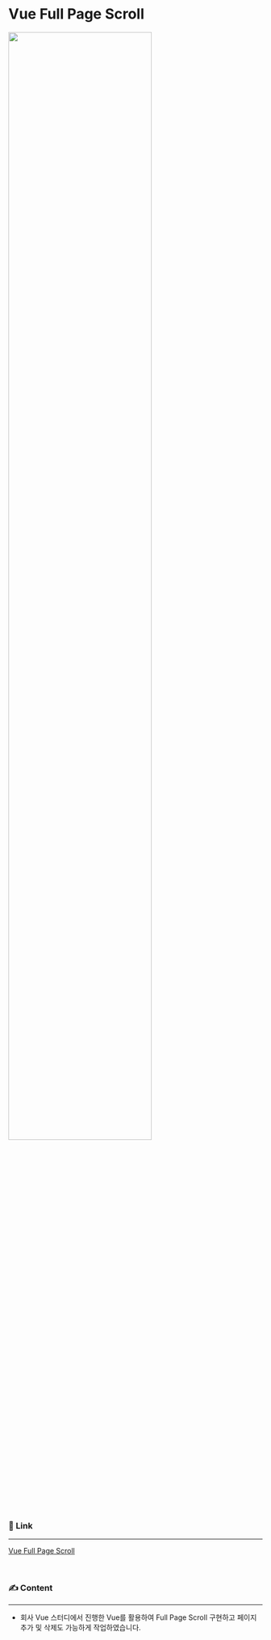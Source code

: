 # Vue Full Page Scroll

<img src = "https://github.com/art11010/wanted-pre-onboarding-frontend/assets/49858735/960575c4-9d0a-4091-a02b-44a5a8a2a703" width="75%">

### 🔗 Link

---

[Vue Full Page Scroll](https://art11010.github.io/Publishing/Vue/Vue_practice/part%2002/vue_scroll.html)

<br>

### ✍️  Content

---

- 회사 Vue 스터디에서 진행한 Vue를 활용하여 Full Page Scroll 구현하고 페이지 추가 및 삭제도 가능하게 작업하였습니다.
